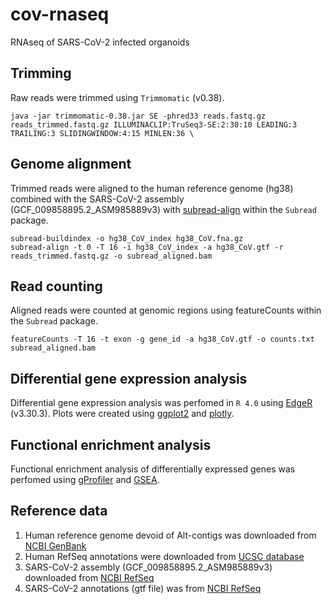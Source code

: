 # cov-rnaseq
RNAseq of SARS-CoV-2 infected organoids

## Trimming

Raw reads were trimmed using `Trimmomatic` (v0.38).

```
java -jar trimmomatic-0.38.jar SE -phred33 reads.fastq.gz reads_trimmed.fastq.gz ILLUMINACLIP:TruSeq3-SE:2:30:10 LEADING:3 TRAILING:3 SLIDINGWINDOW:4:15 MINLEN:36 \
```

## Genome alignment

Trimmed reads were aligned to the human reference genome (hg38) combined with the SARS-CoV-2 assembly (GCF_009858895.2_ASM985889v3) with [subread-align](http://bioinf.wehi.edu.au/subread/) within the `Subread` package. 

```
subread-buildindex -o hg38_CoV_index hg38_CoV.fna.gz
subread-align -t 0 -T 16 -i hg38_CoV_index -a hg38_CoV.gtf -r reads_trimmed.fastq.gz -o subread_aligned.bam
```

## Read counting

Aligned reads were counted at genomic regions using featureCounts within the `Subread` package.

```
featureCounts -T 16 -t exon -g gene_id -a hg38_CoV.gtf -o counts.txt subread_aligned.bam
```

## Differential gene expression analysis

Differential gene expression analysis was perfomed in `R 4.0` using [EdgeR](https://www.bioconductor.org/packages/release/bioc/html/edgeR.html) (v3.30.3). Plots were created using [ggplot2](https://ggplot2.tidyverse.org/) and [plotly](https://plotly.com/r/).

## Functional enrichment analysis

Functional enrichment analysis of differentially expressed genes was perfomed using [gProfiler](https://biit.cs.ut.ee/gprofiler/) and [GSEA](https://www.gsea-msigdb.org/gsea/index.jsp).

## Reference data

1. Human reference genome devoid of Alt-contigs was downloaded from [NCBI GenBank](ftp://ftp.ncbi.nlm.nih.gov/genomes/all/GCA/000/001/405/GCA_000001405.15_GRCh38/seqs_for_alignment_pipelines.ucsc_ids/GCA_000001405.15_GRCh38_no_alt_plus_hs38d1_analysis_set.fna.gz)
1. Human RefSeq annotations were downloaded from [UCSC database](http://hgdownload.soe.ucsc.edu/goldenPath/hg38/bigZips/genes/hg38.ncbiRefSeq.gtf.gz)
1. SARS-CoV-2 assembly (GCF_009858895.2_ASM985889v3) downloaded from [NCBI RefSeq](https://ftp.ncbi.nlm.nih.gov/genomes/all/GCF/009/858/895/GCF_009858895.2_ASM985889v3/GCF_009858895.2_ASM985889v3_genomic.fna.gz)
1. SARS-CoV-2 annotations (gtf file) was from [NCBI RefSeq](https://ftp.ncbi.nlm.nih.gov/genomes/all/GCF/009/858/895/GCF_009858895.2_ASM985889v3)

